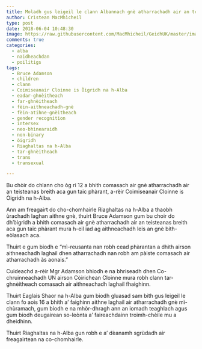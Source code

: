 ```yaml
---
title: Moladh gus leigeil le clann Albannach gnè atharrachadh air an teisteanas breith aca
author: Crìstean MacMhìcheil
type: post
date: 2018-06-04 10:48:30
image: https://raw.githubusercontent.com/MacMhicheil/GeidhUK/master/images/2018-06-04-moladh-gus-leigeil-le-clann-albannach-gne-atharrachadh-air-an-teisteanas-breith-aca.jpg
comments: true
categories:
  - alba
  - naidheachdan
  - poilitigs
tags:
  - Bruce Adamson
  - children
  - clann
  - Coimiseanair Cloinne is Òigridh na h-Alba
  - eadar-ghnèitheach
  - far-ghnèitheach
  - fèin-aithneachadh-gnè
  - fèin-atihne-gnèitheach
  - gender recognition
  - intersex
  - neo-bhìnearaidh
  - non-binary
  - òigridh
  - Riaghaltas na h-Alba
  - tar-ghnèitheach
  - trans
  - transexual

---
```

Bu chòir do chlann cho òg ri 12 a bhith comasach air gnè atharrachadh air an teisteanas breith aca gun taic phàrant, a-rèir Coimiseanair Cloinne is Òigridh na h-Alba.

<!--more-->

Ann am freagairt do cho-chomhairle Riaghaltas na h-Alba a thaobh ùrachadh laghan aithne gnè, thuirt Bruce Adamson gum bu choir do dh&#8217;òigridh a bhith comasach air gnè atharrachadh air an teisteanas breith aca gun taic phàrant mura h-eil iad ag aithneachadh leis an gnè bith-eòlasach aca.

Thuirt e gum biodh e &#8220;mì-reusanta nan robh cead phàrantan a dhìth airson aithneachadh laghail dhen atharrachadh nan robh am pàiste comasach air atharrachadh às aonais.&#8221;

Cuideachd a-rèir Mgr Adamson bhiodh e na bhriseadh dhen Co-chruinneachadh UN airson Còirichean Cloinne mura robh clann tar-ghnèitheach comasach air aithneachadh laghail fhaighinn.

Thuirt Eaglais Shaor na h-Alba gum biodh gluasad sam bith gus leigeil le clann fo aois 16 a bhith a&#8217; faighinn aithne laghail air atharrachadh gnè mì-chùramach, gum biodh e na mhòr-dhragh ann an iomadh teaghlach agus gum biodh deugairean so-leònta a&#8217; faireachdainn troimh-chèile mu a dheidhinn.

Thuirt Riaghaltas na h-Alba gun robh e a&#8217; dèanamh sgrùdadh air freagairtean na co-chomhairle.
